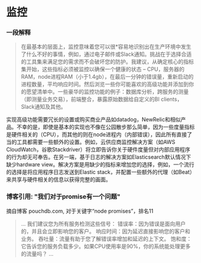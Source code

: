 # 监控


### 一段解释

> 在最基本的层面上，监控意味着您可以很*容易地识别出在生产环境中发生了什么不好的事情，例如，通过电子邮件或Slack通知。挑战在于选择合适的工具集来满足您的需求而不会破坏您的防护。我建议，从确定核心的指标集开始，这些指标必须被监控以确保一个健康的状态 – CPU，服务器的RAM，node进程RAM（小于1.4gb），在最后一分钟的错误量，重新启动的进程数量，平均响应时间。然后浏览一些你可能喜欢的高级功能并添加到你的愿望清单中。一些豪华的监控功能的例子：数据库分析，跨服务的测量（即测量业务交易），前端整合，暴露原始数据给自定义的BI clients，Slack通知及其他。

实现高级功能需要冗长的设置或购买商业产品如datadog，NewRelic和相似产品。不幸的是，即使是基本的实现也不像在公园散步那么简单，因为一些度量指标是硬件相关的（CPU），而其他的则在node进程内（内部错误），因此所有直接了当的工具都需要一些额外的设置。例如，云供应商监控解决方案（如AWS CloudWatch，谷歌Stackdriver）将立即告诉你关于硬件度量但对内部应用程序的行为却无可奉告。在另一端，基于日志的解决方案如Elasticsearch默认情况下缺少hardware view。解决方案是用缺少的指标来增加您的选择，例如，一个流行的选择是将应用程序日志发送到Elastic stack，并配置一些额外的代理（如Beat）来共享与硬件相关的信息以获得完整的画面。

### 博客引用: "我们对于promise有一个问题"
摘自博客 pouchdb.com, 对于关键字“node promises”，排名11
 
 > … 我们建议您为所有服务检测这些信号：
错误率：因为错误是面向用户的，并且会立即影响您的客户。
响应时间：因为延迟直接影响您的客户和业务。
吞吐量：流量有助于您了解错误率增加和延迟的上下文。
饱和度：它告诉您的服务负载多少。如果CPU使用率是90%，你的系统能处理更多的流量吗？
…  

